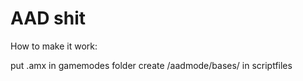 AAD shit
==========

How to make it work:

put .amx in gamemodes folder
create 
/aadmode/bases/
in scriptfiles